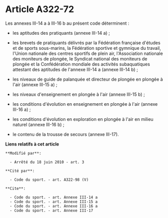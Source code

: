 # Article A322-72

Les annexes III-14 a à III-16 b au présent code déterminent :

- les aptitudes des pratiquants (annexe III-14 a) ;

- les brevets de pratiquants délivrés par la Fédération française d'études et de sports sous-marins, la Fédération sportive
et gymnique du travail, l'Union nationale des centres sportifs de plein air, l'Association nationale des moniteurs de
plongée, le Syndicat national des moniteurs de plongée et la Confédération mondiale des activités subaquatiques attestant des
aptitudes de l'annexe III-14 a (annexe III-14 b) ;

- les niveaux de guide de palanquée et directeur de plongée en plongée à l'air (annexe III-15 a) ;

- les niveaux d'enseignement en plongée à l'air (annexe III-15 b) ;

- les conditions d'évolution en enseignement en plongée à l'air (annexe III-16 a) ;

- les conditions d'évolution en exploration en plongée à l'air en milieu naturel (annexe III-16 b) ;

- le contenu de la trousse de secours (annexe III-17).

**Liens relatifs à cet article**

	**Modifié par**:

	  - Arrêté du 18 juin 2010 - art. 3

	**Cité par**:

	  - Code du sport. - art. A322-98 (V)

	**Cite**:

	  - Code du sport. - art. Annexe III-14 a
	  - Code du sport. - art. Annexe III-15 a
	  - Code du sport. - art. Annexe III-16 a
	  - Code du sport. - art. Annexe III-17
